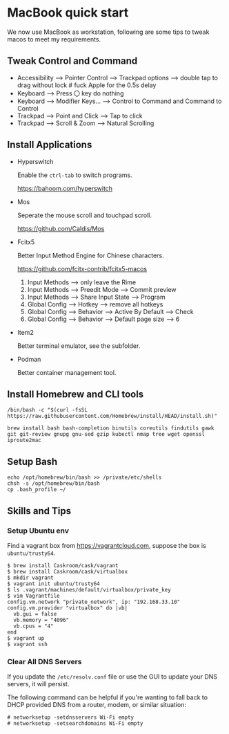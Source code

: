 # MacBook quick start

We now use MacBook as workstation, following are some tips to tweak macos to meet my requirements.

## Tweak Control and Command

* Accessibility --> Pointer Control --> Trackpad options --> double tap to drag without lock # fuck Apple for the 0.5s delay
* Keyboard --> Press 〇 key do nothing
* Keyboard --> Modifier Keys... --> Control to Command and Command to Control
* Trackpad --> Point and Click --> Tap to click
* Trackpad --> Scroll & Zoom --> Natural Scrolling

## Install Applications

* Hyperswitch

    Enable the `ctrl-tab` to switch programs.

    https://bahoom.com/hyperswitch

* Mos

    Seperate the mouse scroll and touchpad scroll.

    https://github.com/Caldis/Mos

* Fcitx5

    Better Input Method Engine for Chinese characters.

    https://github.com/fcitx-contrib/fcitx5-macos

    1. Input Methods --> only leave the Rime
    1. Input Methods --> Preedit Mode --> Commit preview
    1. Input Methods --> Share Input State --> Program
    1. Global Config --> Hotkey --> remove all hotkeys
    1. Global Config --> Behavior --> Active By Default --> Check
    1. Global Config --> Behavior --> Default page size --> 6

* Item2

    Better terminal emulator, see the subfolder.

* Podman

    Better container management tool.

## Install Homebrew and CLI tools

```
/bin/bash -c "$(curl -fsSL https://raw.githubusercontent.com/Homebrew/install/HEAD/install.sh)"

brew install bash bash-completion binutils coreutils findutils gawk git git-review gnupg gnu-sed gzip kubectl nmap tree wget openssl iproute2mac
```

## Setup Bash

```
echo /opt/homebrew/bin/bash >> /private/etc/shells
chsh -s /opt/homebrew/bin/bash
cp .bash_profile ~/
```

## Skills and Tips

### Setup Ubuntu env

Find a vagrant box from <https://vagrantcloud.com>, suppose the box is `ubuntu/trusty64`.

```
$ brew install Caskroom/cask/vagrant
$ brew install Caskroom/cask/virtualbox
$ mkdir vagrant
$ vagrant init ubuntu/trusty64
$ ls .vagrant/machines/default/virtualbox/private_key
$ vim Vagrantfile
config.vm.network "private_network", ip: "192.168.33.10"
config.vm.provider "virtualbox" do |vb|
  vb.gui = false
  vb.memory = "4096"
  vb.cpus = "4"
end
$ vagrant up
$ vagrant ssh
```

### Clear All DNS Servers

If you update the `/etc/resolv.conf` file or use the GUI to update your DNS servers, it will persist.

The following command can be helpful if you're wanting to fall back to DHCP provided DNS from a router, modem, or similar situation:

```
# networksetup -setdnsservers Wi-Fi empty
# networksetup -setsearchdomains Wi-Fi empty
```
